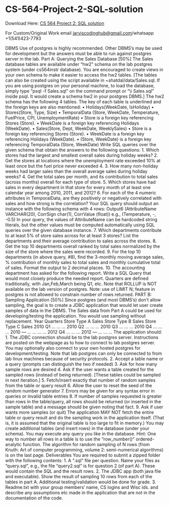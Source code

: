 # CS-564-Project-2-SQL-solution

Download Here: [CS 564 Project 2: SQL solution](https://jarviscodinghub.com/assignment/project-2-sql-solution/)

For Custom/Original Work email jarviscodinghub@gmail.com/whatsapp +1(541)423-7793

DBMS Use of postgres is highly recommended. Other DBMS’s may be used for development but the answers must be able to run against postgres server in the lab. Part A: Querying the Sales Database [50%] The Sales database tables are available under “hw2” schema on the lab postgres system (under cs564instr database). You are encouraged to create views in your own schema to make it easier to access the hw2 tables. [The tables can also be created using the script available in ~shatdal/data/Sales.sql. If you are using postgres on your personal machine, to load the database, simply type “psql -f Sales.sql” on the command prompt or “\i Sales.sql” inside psql. It would create a schema hw2 in your postgres DBMS.] The hw2 schema has the following 4 tables. The key of each table is underlined and the foreign keys are also mentioned: • Holidays(WeekDate, IsHoliday) • Stores(Store, Type, Size) • TemporalData (Store, WeekDate, Temperature, FuelPrice, CPI, UnemploymentRate) • Store is a foreign key referencing Stores (Store). • WeekDate is a foreign key referencing Holidays (WeekDate). • Sales(Store, Dept, WeekDate, WeeklySales) • Store is a foreign key referencing Stores (Store). • WeekDate is a foreign key referencing Holidays (WeekDate). • (Store, WeekDate) is a foreign key referencing TemporalData (Store, WeekDate) Write SQL queries over the given schema that obtain the answers to the following questions: 1. Which stores had the largest and smallest overall sales during holiday weeks? 2. Get the stores at locations where the unemployment rate exceeded 10% at least once but the fuel price never exceeded 4. 3. How many non-holiday weeks had larger sales than the overall average sales during holiday weeks? 4. Get the total sales per month, and its contribution to total sales (across months) overall for each type of store. 5. Which stores have had sales in every department in that store for every month of at least one calendar year among 2010, 2011, and 2012? 6. For each of the 4 numeric attributes in TemporalData, are they positively or negatively correlated with sales and how strong is the correlation? Your SQL query should output an instance with the following schema with 4 rows: Output6 (AttributeName VARCHAR(20), CorrSign char(1), CorrValue (float)) e.g., (Temperature, -, -0.5) In your query, the values of AttributeName can be hardcoded string literals, but the other values must be computed automatically using SQL queries over the given database instance. 7. Which departments contribute to at least 5% of store sales across for at least 3 stores? List the departments and their average contribution to sales across the stores. 8. Get the top 10 departments overall ranked by total sales normalized by the size of the store where the sales were recorded. 9. For the top 10 departments (in above query, #8), find the 3-monthly moving average sales, % contribution of monthly sales to total sales and monthly cumulative total of sales. Format the output to 2 decimal places. 10. The accounting department has asked for the following report. Write a SQL Query that would most closely produce the needed report. Quarters are defined traditionally, with Jan,Feb,March being Q1, etc. Note that ROLLUP is NOT available on the lab version of postgres. Note: use of LIMIT N; feature in postgres is not allowed to constrain number of rows returned. PART B: Sampling Application [50%] Since postgres (and most DBMS’s) don’t allow sampling, the goal is to create a JDBC application that would let user create samples of data in the DBMS. The Sales data from Part A could be used for developing/testing the application. You would use sampling without replacement. Year Quarters Store Type A Sales Store Type B Sales Store Type C Sales 2010 Q1 … … … 2010 Q2 … … … 2010 Q3 … … … 2010 Q4 … … … 2010 — … … … … 2012 Q4 … … … 2012 — … … … The application should: 1. The JDBC connection should be to the lab postgres server. Instructions are posted on the webpage as to how to connect to lab postgres server. You may optionally also connect to your own hosted postgres for development/testing. Note that lab postgres can only be connected to from lab linux machines because of security protocols. 2. Accept a table name or a query (prompts can distinguish the two if needed) 3. Ask for how many sample rows are desired 4. Ask if the user wants a table created for the sampled rows (instead of being returned). [These tables could be sampled in next iteration.] 5. Fetch/insert exactly that number of random samples from the table or query result 6. Allow the user to reset the seed of the random number generator 7. Errors may be given for any syntax error in queries or invalid table entries 8. If number of samples requested is greater than rows in the table/query, all rows should be returned (or inserted in the sample table) and a message should be given noting that fact. 9. Ask if user wants more samples (or quit) The application MAY NOT fetch the entire table or query result and do the sampling work in the application itself. (That is, it is assumed that the original table is too large to fit in memory.) You may create additional tables (and insert rows) in the database (under your schema). You may execute any query you like in the database. Hint: One way to number all rows in a table is to use the “row_number()” ordered-analytic function. The algorithm for random sampling of N rows (from Knuth: Art of computer programming, volume 2: semi-numerical algorithms) is on the last page. Deliverables You are required to submit a zipped folder with the following contents: 1. A “.sql” file per question. Name your files as “query.sql”, e.g., the file “query2.sql” is for question 2 (of part A). These would contain the SQL and the result rows. 2. The JDBC app (both java file and executable). Show the result of sampling 10 rows from each of the tables in part A. Additional testing/validation would be done for grade. 3. Readme.txt with your group members’ name, CS logins and Wisc ids. and describe any assumptions etc made in the application that are not in the documentation of the code.

